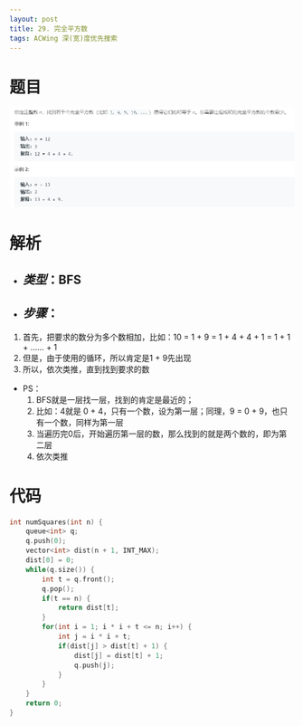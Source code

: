 ```yaml
---
layout: post
title: 29. 完全平方数
tags: ACWing 深(宽)度优先搜索
---
```


# **题目**

![](/images/posts/acwing/10.png)

# **解析**
+ ## *类型*：BFS
- ## *步骤*：
1. 首先，把要求的数分为多个数相加，比如：10 = 1 + 9 = 1 + 4 + 4 + 1 = 1 + 1 + …… + 1
2. 但是，由于使用的循环，所以肯定是1 + 9先出现
3. 所以，依次类推，直到找到要求的数
- PS：
  1. BFS就是一层找一层，找到的肯定是最近的；
  2. 比如：4就是 0 + 4，只有一个数，设为第一层；同理，9 = 0 + 9，也只有一个数，同样为第一层
  3. 当遍历完0后，开始遍历第一层的数，那么找到的就是两个数的，即为第二层
  4. 依次类推

# **代码**
```cpp
int numSquares(int n) {
    queue<int> q;
    q.push(0);
    vector<int> dist(n + 1, INT_MAX);
    dist[0] = 0;
    while(q.size()) {
        int t = q.front();
        q.pop();
        if(t == n) {
            return dist[t];
        }
        for(int i = 1; i * i + t <= n; i++) {
            int j = i * i + t;
            if(dist[j] > dist[t] + 1) {
                dist[j] = dist[t] + 1;
                q.push(j);
            }
        }
    }
    return 0;
}
```